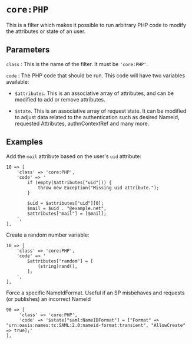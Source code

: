 `core:PHP`
==========

This is a filter which makes it possible to run arbitrary PHP code to modify the attributes or state of an user.

Parameters
----------

`class`
:   This is the name of the filter.
    It must be `'core:PHP'`.

`code`
:   The PHP code that should be run. This code will have two variables available:

* `$attributes`.
    This is an associative array of attributes, and can be modified to add or remove attributes.

* `$state`.
    This is an associative array of request state. It can be modified to adjust data related to the authentication
    such as desired NameId, requested Attributes, authnContextRef and many more.

Examples
--------

Add the `mail` attribute based on the user's `uid` attribute:

    10 => [
        'class' => 'core:PHP',
        'code' => '
            if (empty($attributes["uid"])) {
                throw new Exception("Missing uid attribute.");
            }

            $uid = $attributes["uid"][0];
            $mail = $uid . "@example.net";
            $attributes["mail"] = [$mail];
        ',
    ],

Create a random number variable:

    10 => [
        'class' => 'core:PHP',
        'code' => '
            $attributes["random"] = [
                (string)rand(),
            ];
        ',
    ],

Force a specific NameIdFormat. Useful if an SP misbehaves and requests (or publishes) an incorrect NameId

    90 => [
         'class' => 'core:PHP',
         'code' => '$state["saml:NameIDFormat"] = ["Format" => "urn:oasis:names:tc:SAML:2.0:nameid-format:transient", "AllowCreate" => true];'
    ],
